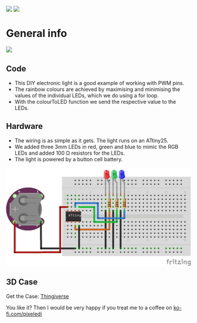 <img src="https://img.shields.io/badge/-ATtiny%20Project-blue.svg?&amp;style=flat-square&amp" style="max-width: 100%;"> <img src="https://img.shields.io/badge/-PlattformIO-orange.svg?&amp;style=flat-square&amp" style="max-width: 100%;">


# General info
[![](https://yt-embed.live/embed?v=6APSnu8RWNE)](http://www.youtube.com/watch?v=6APSnu8RWNE "Tiny RGB Ghost Light")

## Code
- This DIY electronic light is a good example of working with PWM pins. 
- The rainbow colours are achieved by maximising and minimising the values of the individual LEDs, which we do using a for loop. 
- With the colourToLED function we send the respective value to the LEDs. 

## Hardware
- The wiring is as simple as it gets. The light runs on an ATtiny25.
- We added three 3mm LEDs in red, green and blue to mimic the RGB LEDs and added 100 Ω resistors for the LEDs.
- The light is powered by a button cell battery. 

![Verdrahtung](https://github.com/pixelEDI/attiny_pwm_ghost/blob/main/Wiring_PWM_Ghost.jpg)


## 3D Case
Get the Case:  [Thingiverse](https://www.thingiverse.com/thing:5432916)

You like it? Then I would be very happy if you treat me to a coffee on [ko-fi.com/pixeledi](https://www.ko-fi.com/pixeledi)
